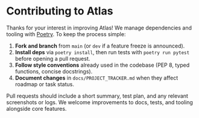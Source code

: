 # Contributing to Atlas

Thanks for your interest in improving Atlas! We manage dependencies and tooling with [Poetry](https://python-poetry.org/). To keep the process simple:

1. **Fork and branch** from `main` (or `dev` if a feature freeze is announced).
2. **Install deps** via `poetry install`, then run tests with `poetry run pytest` before opening a pull request.
3. **Follow style conventions** already used in the codebase (PEP 8, typed functions, concise docstrings).
4. **Document changes** in `docs/PROJECT_TRACKER.md` when they affect roadmap or task status.

Pull requests should include a short summary, test plan, and any relevant screenshots or logs. We welcome improvements to docs, tests, and tooling alongside core features.
